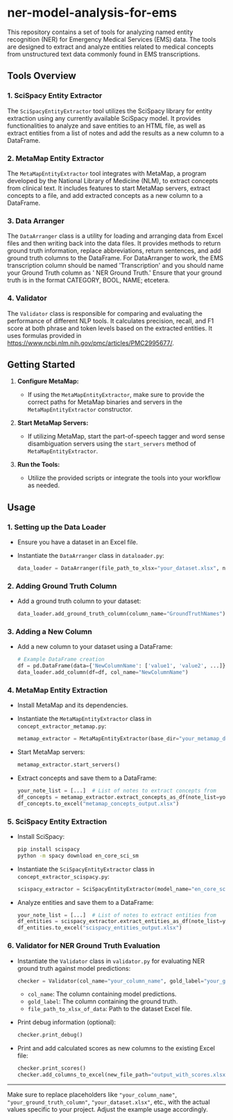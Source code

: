 # ner-model-analysis-for-ems
This repository contains a set of tools for analyzing named entity recognition (NER) for Emergency Medical Services (EMS) data. The tools are designed to extract and analyze entities related to medical concepts from unstructured text data commonly found in EMS transcriptions.

## Tools Overview

### 1. SciSpacy Entity Extractor

The `SciSpacyEntityExtractor` tool utilizes the SciSpacy library for entity extraction using any currently available SciSpacy model. It provides functionalities to analyze and save entities to an HTML file, as well as extract entities from a list of notes and add the results as a new column to a DataFrame.

### 2. MetaMap Entity Extractor

The `MetaMapEntityExtractor` tool integrates with MetaMap, a program developed by the National Library of Medicine (NLM), to extract concepts from clinical text. It includes features to start MetaMap servers, extract concepts to a file, and add extracted concepts as a new column to a DataFrame.

### 3. Data Arranger

The `DataArranger` class is a utility for loading and arranging data from Excel files and then writing back into the data files. It provides methods to return ground truth information, replace abbreviations, return sentences, and add ground truth columns to the DataFrame. For DataArranger to work, the EMS transcription column should be named 'Transcription' and you should name your Ground Truth column as ' NER Ground Truth.' Ensure that your ground truth is in the format CATEGORY, BOOL, NAME; etcetera. 

### 4. Validator

The `Validator` class is responsible for comparing and evaluating the performance of different NLP tools. It calculates precision, recall, and F1 score at both phrase and token levels based on the extracted entities. It uses formulas provided in https://www.ncbi.nlm.nih.gov/pmc/articles/PMC2995677/.

## Getting Started

1. **Configure MetaMap:**
   - If using the `MetaMapEntityExtractor`, make sure to provide the correct paths for MetaMap binaries and servers in the `MetaMapEntityExtractor` constructor.

2. **Start MetaMap Servers:**
   - If utilizing MetaMap, start the part-of-speech tagger and word sense disambiguation servers using the `start_servers` method of `MetaMapEntityExtractor`.

3. **Run the Tools:**
   - Utilize the provided scripts or integrate the tools into your workflow as needed.

## Usage

### 1. Setting up the Data Loader

- Ensure you have a dataset in an Excel file.
- Instantiate the `DataArranger` class in `dataloader.py`:

    ```python
    data_loader = DataArranger(file_path_to_xlsx="your_dataset.xlsx", names=True)
    ```

### 2. Adding Ground Truth Column

- Add a ground truth column to your dataset:

    ```python
    data_loader.add_ground_truth_column(column_name="GroundTruthNames")
    ```

### 3. Adding a New Column

- Add a new column to your dataset using a DataFrame:

    ```python
    # Example DataFrame creation
    df = pd.DataFrame(data={'NewColumnName': ['value1', 'value2', ...]})
    data_loader.add_column(df=df, col_name="NewColumnName")
    ```

### 4. MetaMap Entity Extraction

- Install MetaMap and its dependencies.
- Instantiate the `MetaMapEntityExtractor` class in `concept_extractor_metamap.py`:

    ```python
    metamap_extractor = MetaMapEntityExtractor(base_dir="your_metamap_directory")
    ```

- Start MetaMap servers:

    ```python
    metamap_extractor.start_servers()
    ```

- Extract concepts and save them to a DataFrame:

    ```python
    your_note_list = [...]  # List of notes to extract concepts from
    df_concepts = metamap_extractor.extract_concepts_as_df(note_list=your_note_list, col_name="Concepts")
    df_concepts.to_excel("metamap_concepts_output.xlsx")
    ```

### 5. SciSpacy Entity Extraction

- Install SciSpacy:

    ```bash
    pip install scispacy
    python -m spacy download en_core_sci_sm
    ```

- Instantiate the `SciSpacyEntityExtractor` class in `concept_extractor_scispacy.py`:

    ```python
    scispacy_extractor = SciSpacyEntityExtractor(model_name="en_core_sci_sm")
    ```

- Analyze entities and save them to a DataFrame:

    ```python
    your_note_list = [...]  # List of notes to extract entities from
    df_entities = scispacy_extractor.extract_entities_as_df(note_list=your_note_list, col_name="Entities")
    df_entities.to_excel("scispacy_entities_output.xlsx")
    ```

### 6. Validator for NER Ground Truth Evaluation

- Instantiate the `Validator` class in `validator.py` for evaluating NER ground truth against model predictions:

    ```python
    checker = Validator(col_name="your_column_name", gold_label="your_ground_truth_column", file_path_to_xlsx_of_data="your_dataset.xlsx")
    ```

    - `col_name`: The column containing model predictions.
    - `gold_label`: The column containing the ground truth.
    - `file_path_to_xlsx_of_data`: Path to the dataset Excel file.

- Print debug information (optional):

    ```python
    checker.print_debug()
    ```

- Print and add calculated scores as new columns to the existing Excel file:

    ```python
    checker.print_scores()
    checker.add_columns_to_excel(new_file_path="output_with_scores.xlsx")
    ```

---

Make sure to replace placeholders like `"your_column_name"`, `"your_ground_truth_column"`, `"your_dataset.xlsx"`, etc., with the actual values specific to your project. Adjust the example usage accordingly.
